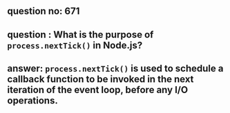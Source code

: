 
      
## question no: 671

## question : What is the purpose of `process.nextTick()` in Node.js?

## answer: `process.nextTick()` is used to schedule a callback function to be invoked in the next iteration of the event loop, before any I/O operations.
      